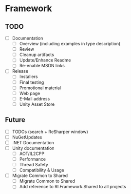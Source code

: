 # Framework

## TODO

- [ ] Documentation
  - [ ] Overview (including examples in type description)
  - [ ] Review
  - [ ] Cleanup artifacts
  - [ ] Update/Enhance Readme
  - [ ] Re-enable MSDN links
- [ ] Release
  - [ ] Installers
  - [ ] Final testing
  - [ ] Promotional material
  - [ ] Web page
  - [ ] E-Mail address
  - [ ] Unity Asset Store

## Future

- [ ] TODOs (search + ReSharper window)
- [ ] NuGetUpdates
- [ ] .NET Documentation
- [ ] Unity documentation
  - [ ] AOT/IL2CPP
  - [ ] Performance
  - [ ] Thread Safety
  - [ ] Compatibility & Usage
- [ ] Migrate Common to Shared
  - [ ] Migrate Common to Shared
  - [ ] Add reference to RI.Framework.Shared to all projects
